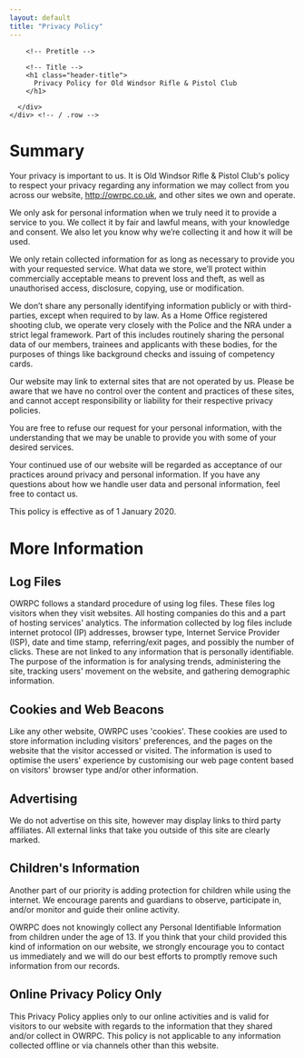 ```yaml
---
layout: default
title: "Privacy Policy"
---
```

<div class="header mt-md-5">
  <div class="header-body">
    <div class="row align-items-center">
      <div class="col">

        <!-- Pretitle -->

        <!-- Title -->
        <h1 class="header-title">
          Privacy Policy for Old Windsor Rifle & Pistol Club
        </h1>

      </div>
    </div> <!-- / .row -->

  </div>
</div>

# Summary

Your privacy is important to us. It is Old Windsor Rifle & Pistol Club's policy to respect your privacy regarding any information we may collect from you across our website, http://owrpc.co.uk, and other sites we own and operate.

We only ask for personal information when we truly need it to provide a service to you. We collect it by fair and lawful means, with your knowledge and consent. We also let you know why we’re collecting it and how it will be used.

We only retain collected information for as long as necessary to provide you with your requested service. What data we store, we’ll protect within commercially acceptable means to prevent loss and theft, as well as unauthorised access, disclosure, copying, use or modification.

We don’t share any personally identifying information publicly or with third-parties, except when required to by law. As a Home Office registered shooting club, we operate very closely with the Police and the NRA under a strict legal framework. Part of this includes routinely sharing the personal data of our members, trainees and applicants with these bodies, for the purposes of things like background checks and issuing of competency cards.

Our website may link to external sites that are not operated by us. Please be aware that we have no control over the content and practices of these sites, and cannot accept responsibility or liability for their respective privacy policies.

You are free to refuse our request for your personal information, with the understanding that we may be unable to provide you with some of your desired services.

Your continued use of our website will be regarded as acceptance of our practices around privacy and personal information. If you have any questions about how we handle user data and personal information, feel free to contact us.

This policy is effective as of 1 January 2020.

# More Information

## Log Files

OWRPC follows a standard procedure of using log files. These files log visitors when they visit websites. All hosting companies do this and a part of hosting services' analytics. The information collected by log files include internet protocol (IP) addresses, browser type, Internet Service Provider (ISP), date and time stamp, referring/exit pages, and possibly the number of clicks. These are not linked to any information that is personally identifiable. The purpose of the information is for analysing trends, administering the site, tracking users' movement on the website, and gathering demographic information.

## Cookies and Web Beacons

Like any other website, OWRPC uses 'cookies'. These cookies are used to store information including visitors' preferences, and the pages on the website that the visitor accessed or visited. The information is used to optimise the users' experience by customising our web page content based on visitors' browser type and/or other information.

## Advertising

We do not advertise on this site, however may display links to third party affiliates. All external links that take you outside of this site are clearly marked.

## Children's Information

Another part of our priority is adding protection for children while using the internet. We encourage parents and guardians to observe, participate in, and/or monitor and guide their online activity.

OWRPC does not knowingly collect any Personal Identifiable Information from children under the age of 13. If you think that your child provided this kind of information on our website, we strongly encourage you to contact us immediately and we will do our best efforts to promptly remove such information from our records.

## Online Privacy Policy Only

This Privacy Policy applies only to our online activities and is valid for visitors to our website with regards to the information that they shared and/or collect in OWRPC. This policy is not applicable to any information collected offline or via channels other than this website.
